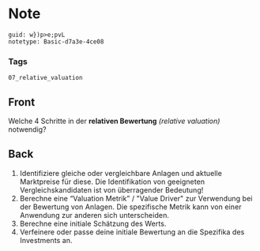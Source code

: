 # Note
```
guid: w})p>e;pvL
notetype: Basic-d7a3e-4ce08
```

### Tags
```
07_relative_valuation
```

## Front
<div>
  <div>
    <div>
      Welche 4 Schritte in der <b>relativen Bewertung</b>
      <i>(relative valuation)</i> notwendig?
    </div>
  </div>
</div>

## Back
<ol style= 
"font-weight:400;letter-spacing:0.12852px;text-indent:0px;text-transform:none;white-space:normal;word-spacing:0px">
  <li>Identifiziere gleiche oder vergleichbare Anlagen und aktuelle
  Marktpreise für diese. Die Identifikation von geeigneten
  Vergleichskandidaten ist von überragender Bedeutung!
  <li>Berechne eine “Valuation Metrik” / "Value Driver" zur
  Verwendung bei der Bewertung von Anlagen. Die spezifische Metrik
  kann von einer Anwendung zur anderen sich unterscheiden.
  <li>Berechne eine initiale Schätzung des Werts.
  <li>Verfeinere oder passe deine initiale Bewertung an die
  Spezifika des Investments an.
</ol>
